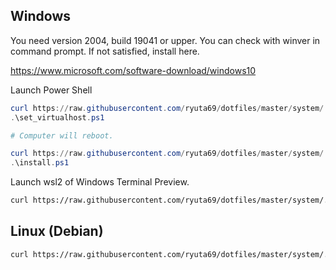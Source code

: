 ## Windows
You need version 2004, build 19041 or upper. You can check with winver in command prompt.
If not satisfied, install here.

https://www.microsoft.com/software-download/windows10

Launch Power Shell

```powershell
curl https://raw.githubusercontent.com/ryuta69/dotfiles/master/system/.windows_and_linux/windows_set_virtualhost.ps1 -o .\set_virtualhost.ps1 -UseBasicParsing
.\set_virtualhost.ps1

# Computer will reboot.

curl https://raw.githubusercontent.com/ryuta69/dotfiles/master/system/.windows_and_linux/windows_install.ps1 -o .\install.ps1 -UseBasicParsing
.\install.ps1
```

Launch wsl2 of Windows Terminal Preview.

```bash
curl https://raw.githubusercontent.com/ryuta69/dotfiles/master/system/.windows_and_linux/debian_install.sh | /bin/bash -s --
```

## Linux (Debian)

```bash
curl https://raw.githubusercontent.com/ryuta69/dotfiles/master/system/.windows_and_linux/debian_install.sh | /bin/bash -s --
```
